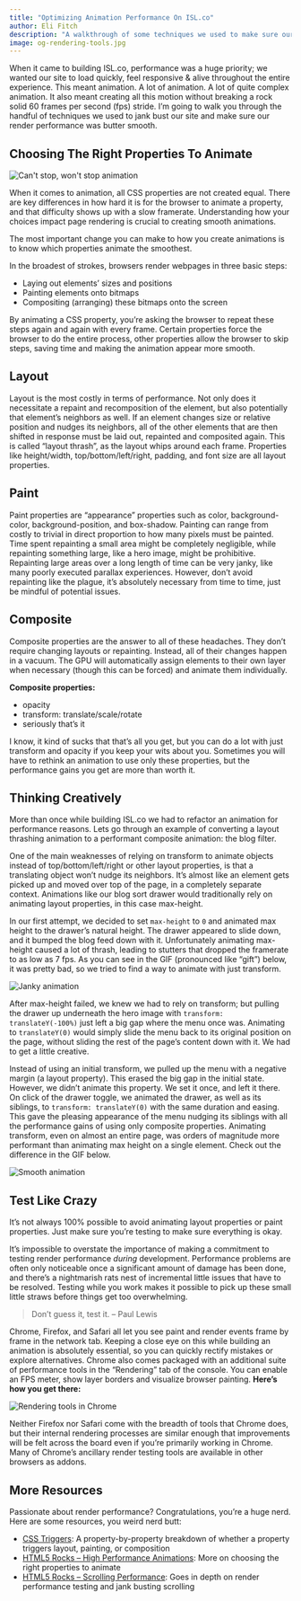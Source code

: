 ```yaml
---
title: "Optimizing Animation Performance On ISL.co"
author: Eli Fitch
description: "A walkthrough of some techniques we used to make sure our render performance was butter smooth."
image: og-rendering-tools.jpg
---
```


When it came to building ISL.co, performance was a huge priority; we wanted our site to load quickly, feel responsive & alive throughout the entire experience. This meant animation. A lot of animation. A lot of quite complex animation. It also meant creating all this motion without breaking a rock solid 60 frames per second (fps) stride. I’m going to walk you through the handful of techniques we used to jank bust our site and make sure our render performance was butter smooth.

## Choosing The Right Properties To Animate
![Can't stop, won't stop animation](cant-stop-wont-stop-300.gif)

When it comes to animation, all CSS properties are not created equal.  There are key differences in how hard it is for the browser to animate a property, and that difficulty shows up with a slow framerate.  Understanding how your choices impact page rendering is crucial to creating smooth animations.

The most important change you can make to how you create animations is to know which properties animate the smoothest.

In the broadest of strokes, browsers render webpages in three basic steps:

- Laying out elements’ sizes and positions
- Painting elements onto bitmaps
- Compositing (arranging) these bitmaps onto the screen

By animating a CSS property, you’re asking the browser to repeat these steps again and again with every frame. Certain properties force the browser to do the entire process, other properties allow the browser to skip steps, saving time and making the animation appear more smooth.

## Layout
Layout is the most costly in terms of performance.  Not only does it necessitate a repaint and recomposition of the element, but also potentially that element’s neighbors as well.  If an element changes size or relative position and nudges its neighbors, all of the other elements that are then shifted in response must be laid out, repainted and composited again.  This is called “layout thrash”, as the layout whips around each frame.  Properties like height/width, top/bottom/left/right, padding, and font size are all layout properties.

## Paint
Paint properties are “appearance” properties such as color, background-color, background-position, and box-shadow. Painting can range from costly to trivial in direct proportion to how many pixels must be painted. Time spent repainting a small area might be completely negligible, while repainting something large, like a hero image, might be prohibitive. Repainting large areas over a long length of time can be very janky, like many poorly executed parallax experiences. However, don’t avoid repainting like the plague, it’s absolutely necessary from time to time, just be mindful of potential issues.

## Composite
Composite properties are the answer to all of these headaches. They don’t require changing layouts or repainting.  Instead, all of their changes happen in a vacuum. The GPU will automatically assign elements to their own layer when necessary (though this can be forced) and animate them individually.

**Composite properties:**

- opacity
- transform: translate/scale/rotate
- seriously that’s it

I know, it kind of sucks that that’s all you get, but you can do a lot with just transform and opacity if you keep your wits about you.  Sometimes you will have to rethink an animation to use only these properties, but the performance gains you get are more than worth it.

## Thinking Creatively

More than once while building ISL.co we had to refactor an animation for performance reasons.  Lets go through an example of converting a layout thrashing animation to a performant composite animation: the blog filter.

One of the main weaknesses of relying on transform to animate objects instead of top/bottom/left/right or other layout properties, is that a translating object won’t nudge its neighbors. It’s almost like an element gets picked up and moved over top of the page, in a completely separate context. Animations like our blog sort drawer would traditionally rely on animating layout properties, in this case max-height.

In our first attempt, we decided to set `max-height` to `0` and animated max height to the drawer’s natural height. The drawer appeared to slide down, and it bumped the blog feed down with it. Unfortunately animating max-height caused a lot of thrash, leading to stutters that dropped the framerate to as low as 7 fps.  As you can see in the GIF (pronounced like “gift”) below, it was pretty bad, so we tried to find a way to animate with just transform.

![Janky animation](janky-animation.gif)

After max-height failed, we knew we had to rely on transform; but pulling the drawer up underneath the hero image with `transform: translateY(-100%)` just left a big gap where the menu once was.  Animating to `translateY(0)` would simply slide the menu back to its original position on the page, without sliding the rest of the page’s content down with it.  We had to get a little creative.

Instead of using an initial transform, we pulled up the menu with a negative margin (a layout property).  This erased the big gap in the initial state.  However, we didn’t animate this property. We set it once, and left it there. On click of the drawer toggle, we animated the drawer, as well as its siblings, to `transform: translateY(0)` with the same duration and easing. This gave the pleasing appearance of the menu nudging its siblings with all the performance gains of using only composite properties. Animating transform, even on almost an entire page, was orders of magnitude more performant than animating max height on a single element. Check out the difference in the GIF below.

![Smooth animation](smooth-animation-600.gif)

## Test Like Crazy

It’s not always 100% possible to avoid animating layout properties or paint properties. Just make sure you’re testing to make sure everything is okay.

It’s impossible to overstate the importance of making a commitment to testing render performance *during* development. Performance problems are often only noticeable once a significant amount of damage has been done, and there’s a nightmarish rats nest of incremental little issues that have to be resolved. Testing while you work makes it possible to pick up these small little straws before things get too overwhelming.

> Don’t guess it, test it.
> – Paul Lewis


Chrome, Firefox, and Safari all let you see paint and render events frame by frame in the network tab. Keeping a close eye on this while building an animation is absolutely essential, so you can quickly rectify mistakes or explore alternatives. Chrome also comes packaged with an additional suite of performance tools in the “Rendering” tab of the console. You can enable an FPS meter, show layer borders and visualize browser painting. **Here’s how you get there:**

![Rendering tools in Chrome](rendering-tools.gif)

Neither Firefox nor Safari come with the breadth of tools that Chrome does, but their internal rendering processes are similar enough that improvements will be felt across the board even if you’re primarily working in Chrome. Many of Chrome’s ancillary render testing tools are available in other browsers as addons.


## More Resources

Passionate about render performance? Congratulations, you’re a huge nerd.
Here are some resources, you weird nerd butt:

- [CSS Triggers](https://csstriggers.com): A property-by-property breakdown of whether a property triggers layout, painting, or composition
- [HTML5 Rocks – High Performance Animations](https://www.html5rocks.com/en/tutorials/speed/high-performance-animations): More on choosing the right properties to animate
- [HTML5 Rocks – Scrolling Performance](https://www.html5rocks.com/en/tutorials/speed/scrolling): Goes in depth on render performance testing and jank busting scrolling

